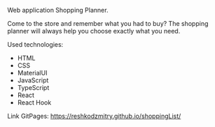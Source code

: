 Web application Shopping Planner. 

Come to the store and remember what you had to buy? The shopping planner will always help you choose exactly what you need.


Used technologies:
- HTML
- CSS
- MaterialUI
- JavaScript
- TypeScript
- React
- React Hook

Link GitPages: https://reshkodzmitry.github.io/shoppingList/
